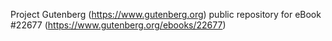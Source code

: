 Project Gutenberg (https://www.gutenberg.org) public repository for eBook #22677 (https://www.gutenberg.org/ebooks/22677)
